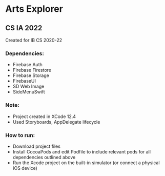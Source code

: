 # Arts Explorer
## CS IA 2022

<p>Created for IB CS 2020-22</p>

### Dependencies:
- Firebase Auth
- Firebase Firestore
- Firebase Storage
- FirebaseUI
- SD Web Image
- SideMenuSwift

### Note:
- Project created in XCode 12.4
- Used Storyboards, AppDelegate lifecycle

### How to run:
- Download project files
- Install CocoaPods and edit Podfile to include relevant pods for all dependencies outlined above
- Run the Xcode project on the built-in simulator (or connect a physical iOS device)
